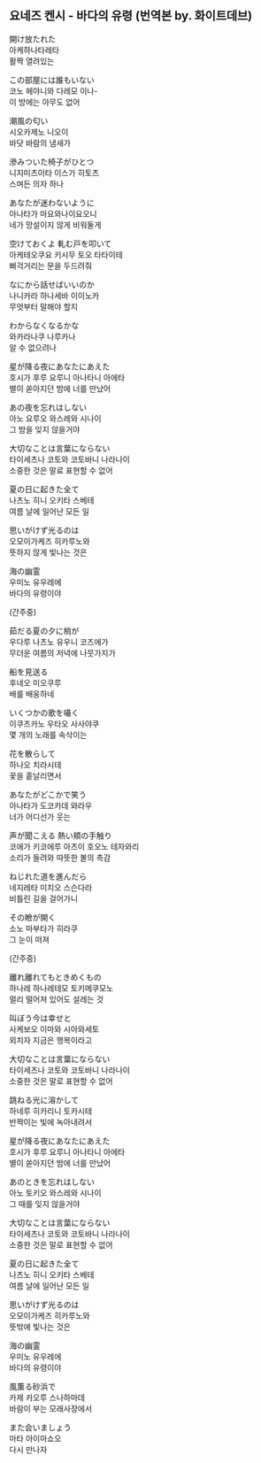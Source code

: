 ## 요네즈 켄시 - 바다의 유령 (번역본 by. 화이트데브)  
  
開け放たれた  
아케하나타레타  
활짝 열려있는  
  
この部屋には誰もいない  
코노 헤야니와 다레모 이나-  
이 방에는 아무도 없어  
  
潮風の匂い  
시오카제노 니오이  
바닷 바람의 냄새가  
  
滲みついた椅子がひとつ  
니지미츠이타 이스가 히토츠  
스며든 의자 하나  
  
あなたが迷わないように  
아나타가 마요와나이요오니  
네가 망설이지 않게 비워둘게  
  
空けておくよ 軋む戸を叩いて  
아케테오쿠요 키시무 토오 타타이테  
삐걱거리는 문을 두드려줘  
  
なにから話せばいいのか  
나니카라 하나세바 이이노카  
무엇부터 말해야 할지  
  
わからなくなるかな  
와카라나쿠 나루카나  
알 수 없으려나  
  
星が降る夜にあなたにあえた  
호시가 후루 요루니 아나타니 아에타  
별이 쏟아지던 밤에 너를 만났어  
  
あの夜を忘れはしない  
아노 요루오 와스레와 시나이  
그 밤을 잊지 않을거야  
  
大切なことは言葉にならない  
타이세츠나 코토와 코토바니 나라나이  
소중한 것은 말료 표현할 수 없어  
  
夏の日に起きた全て  
나츠노 히니 오키타 스베테  
여름 날에 일어난 모든 일  
  
思いがけず光るのは  
오모이가케즈 히카루노와  
뜻하지 않게 빛나는 것은  
  
海の幽霊  
우미노 유우레에  
바다의 유령이야  
  
(간주중)  
  
茹だる夏の夕に梢が  
우다루 나츠노 유우니 코즈에가  
무더운 여름의 저녁에 나뭇가지가  
  
船を見送る  
후네오 미오쿠루  
배를 배웅하네  
  
いくつかの歌を囁く  
이쿠츠카노 우타오 사사야쿠  
몇 개의 노래를 속삭이는  
  
花を散らして  
하나오 치라시테  
꽃을 흩날리면서  
  
あなたがどこかで笑う  
아나타가 도코카데 와라우  
너가 어디선가 웃는  
  
声が聞こえる 熱い頬の手触り  
코에가 키코에루 아츠이 호오노 테자와리  
소리가 들려와 따뜻한 볼의 촉감  
  
ねじれた道を進んだら  
네지레타 미치오 스슨다라  
비틀린 길을 걸어가니  
  
その瞼が開く  
소노 마부타가 히라쿠  
그 눈이 떠져  
  
(간주중)  
  
離れ離れてもときめくもの  
하나레 하나레테모 토키메쿠모노  
멀리 떨어져 있어도 설레는 것  
  
叫ぼう今は幸せと  
사케보오 이마와 시아와세토  
외치자 지금은 행복이라고  
  
大切なことは言葉にならない  
타이세츠나 코토와 코토바니 나라나이  
소중한 것은 말로 표현할 수 없어  
  
跳ねる光に溶かして  
하네루 히카리니 토카시테  
반짝이는 빛에 녹아내려서  
  
星が降る夜にあなたにあえた  
호시가 후루 요루니 아나타니 아에타  
별이 쏟아지던 밤에 너를 만났어  
  
あのときを忘れはしない  
아노 토키오 와스레와 시나이  
그 때를 잊지 않을거야  
  
大切なことは言葉にならない  
타이세츠나 코토와 코토바니 나라나이  
소중한 것은 말로 표현할 수 없어  
  
夏の日に起きた全て  
나츠노 히니 오키타 스베테  
여름 날에 일어난 모든 일  
  
思いがけず光るのは  
오모이가케즈 히카루노와  
뜻밖에 빛나는 것은  
  
海の幽霊  
우미노 유우레에  
바다의 유령이야  
  
風薫る砂浜で  
카제 카오루 스나하마데  
바람이 부는 모래사장에서  
  
また会いましょう  
마타 아이마쇼오  
다시 만나자  
  
  
